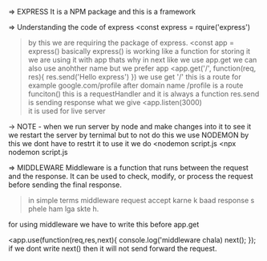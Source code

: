 => EXPRESS
It is a NPM package and this is a framework 

=> Understanding the code of express 
<const express = rquire('express') 
> by this we are requiring the package of express.
<const app = express()
> basically express() is working like a function for storing it we are using it with app
> thats why in next like we use app.get we can also use anohther name but we prefer app
<app.get('/', function(req, res){
    res.send('Hello express')
})
>we use get 
>'/' this is a route for example google.com/profile  after domain name /profile is a route 
>funciton() this is a requestHandler and it is always a function
> res.send is sending response what we give
<app.listen(3000)   
> it is used for live server  

-> NOTE - when we run server by node and make changes into it to see it we restart the server by ternimal 
        but to not do this we use NODEMON by this we dont have to restrt it to use it we do 
        <nodemon script.js
        <npx nodemon script.js

=> MIDDLEWARE
Middleware is a function that runs between the request and the response. It can be used to check, modify, or process the request before sending the final response.
> in simple terms middleware request accept karne k baad response s phele ham lga skte h.

for using middleware we have to write this before app.get 

<app.use(function(req,res,next){
    console.log('middleware chala)
    next();
});
if we dont write next() then it will not send forward the request.
